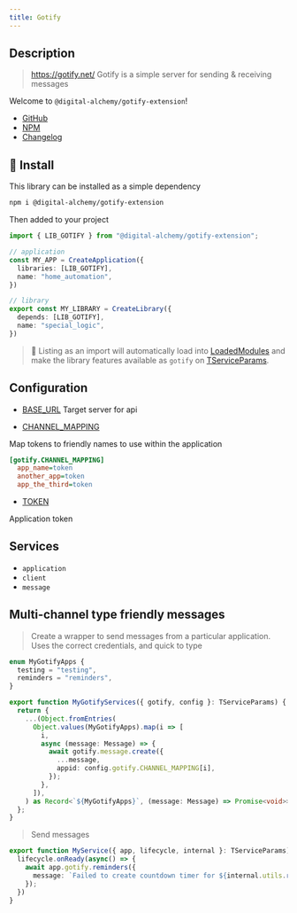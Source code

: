 ```yaml
---
title: Gotify
---
```

## Description

> https://gotify.net/
> Gotify is a simple server for sending & receiving messages

Welcome to `@digital-alchemy/gotify-extension`!

- [GitHub](https://github.com/Digital-Alchemy-TS/gotify)
- [NPM](https://www.npmjs.com/package/@digital-alchemy/gotify-extension)
- [Changelog](/gotify/changelog/0.3.x)

## 💾 Install

This library can be installed as a simple dependency

```bash
npm i @digital-alchemy/gotify-extension
```

Then added to your project

```typescript
import { LIB_GOTIFY } from "@digital-alchemy/gotify-extension";

// application
const MY_APP = CreateApplication({
  libraries: [LIB_GOTIFY],
  name: "home_automation",
})

// library
export const MY_LIBRARY = CreateLibrary({
  depends: [LIB_GOTIFY],
  name: "special_logic",
})
```

> 🎉
> Listing as an import will automatically load into [LoadedModules](/docs/core/exports/LoadedModules) and make the library features available as `gotify` on [TServiceParams](/docs/core/exports/TServiceParams).

## Configuration

- [BASE_URL](/gotify/config/BASE_URL)
Target server for api

- [CHANNEL_MAPPING](/gotify/config/CHANNEL_MAPPING)

Map tokens to friendly names to use within the application

```ini
[gotify.CHANNEL_MAPPING]
  app_name=token
  another_app=token
  app_the_third=token
```

- [TOKEN](/gotify/config/TOKEN)

Application token

## Services

- `application`
- `client`
- `message`

## Multi-channel type friendly messages

> Create a wrapper to send messages from a particular application. Uses the correct credentials, and quick to type

```typescript
enum MyGotifyApps {
  testing = "testing",
  reminders = "reminders",
}

export function MyGotifyServices({ gotify, config }: TServiceParams) {
  return {
    ...(Object.fromEntries(
      Object.values(MyGotifyApps).map(i => [
        i,
        async (message: Message) => {
          await gotify.message.create({
            ...message,
            appid: config.gotify.CHANNEL_MAPPING[i],
          });
        },
      ]),
    ) as Record<`${MyGotifyApps}`, (message: Message) => Promise<void>>),
  };
}
```

> Send messages

```typescript
export function MyService({ app, lifecycle, internal }: TServiceParams) {
  lifecycle.onReady(async() => {
    await app.gotify.reminders({
      message: `Failed to create countdown timer for ${internal.utils.relativeDate(target)}`,
    });
  })
}
```
